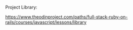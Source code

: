 Project Library:

https://www.theodinproject.com/paths/full-stack-ruby-on-rails/courses/javascript/lessons/library